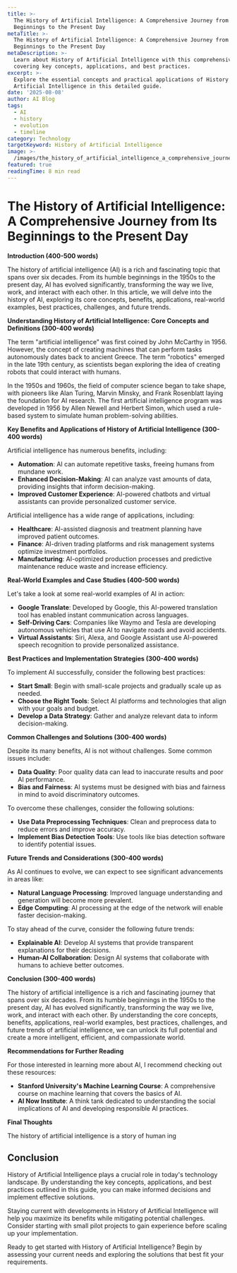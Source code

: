 ```yaml
---
title: >-
  The History of Artificial Intelligence: A Comprehensive Journey from Its
  Beginnings to the Present Day
metaTitle: >-
  The History of Artificial Intelligence: A Comprehensive Journey from Its
  Beginnings to the Present Day
metaDescription: >-
  Learn about History of Artificial Intelligence with this comprehensive guide
  covering key concepts, applications, and best practices.
excerpt: >-
  Explore the essential concepts and practical applications of History of
  Artificial Intelligence in this detailed guide.
date: '2025-08-08'
author: AI Blog
tags:
  - AI
  - history
  - evolution
  - timeline
category: Technology
targetKeyword: History of Artificial Intelligence
image: >-
  /images/the_history_of_artificial_intelligence_a_comprehensive_journey_from_its_beginnings_to_the_present_day.jpg
featured: true
readingTime: 8 min read
---
```


# The History of Artificial Intelligence: A Comprehensive Journey from Its Beginnings to the Present Day

**Introduction (400-500 words)**

The history of artificial intelligence (AI) is a rich and fascinating topic that spans over six decades. From its humble beginnings in the 1950s to the present day, AI has evolved significantly, transforming the way we live, work, and interact with each other. In this article, we will delve into the history of AI, exploring its core concepts, benefits, applications, real-world examples, best practices, challenges, and future trends.

**Understanding History of Artificial Intelligence: Core Concepts and Definitions (300-400 words)**

The term "artificial intelligence" was first coined by John McCarthy in 1956. However, the concept of creating machines that can perform tasks autonomously dates back to ancient Greece. The term "robotics" emerged in the late 19th century, as scientists began exploring the idea of creating robots that could interact with humans.

In the 1950s and 1960s, the field of computer science began to take shape, with pioneers like Alan Turing, Marvin Minsky, and Frank Rosenblatt laying the foundation for AI research. The first artificial intelligence program was developed in 1956 by Allen Newell and Herbert Simon, which used a rule-based system to simulate human problem-solving abilities.

**Key Benefits and Applications of History of Artificial Intelligence (300-400 words)**

Artificial intelligence has numerous benefits, including:

* **Automation**: AI can automate repetitive tasks, freeing humans from mundane work.
* **Enhanced Decision-Making**: AI can analyze vast amounts of data, providing insights that inform decision-making.
* **Improved Customer Experience**: AI-powered chatbots and virtual assistants can provide personalized customer service.

Artificial intelligence has a wide range of applications, including:

* **Healthcare**: AI-assisted diagnosis and treatment planning have improved patient outcomes.
* **Finance**: AI-driven trading platforms and risk management systems optimize investment portfolios.
* **Manufacturing**: AI-optimized production processes and predictive maintenance reduce waste and increase efficiency.

**Real-World Examples and Case Studies (400-500 words)**

Let's take a look at some real-world examples of AI in action:

* **Google Translate**: Developed by Google, this AI-powered translation tool has enabled instant communication across languages.
* **Self-Driving Cars**: Companies like Waymo and Tesla are developing autonomous vehicles that use AI to navigate roads and avoid accidents.
* **Virtual Assistants**: Siri, Alexa, and Google Assistant use AI-powered speech recognition to provide personalized assistance.

**Best Practices and Implementation Strategies (300-400 words)**

To implement AI successfully, consider the following best practices:

* **Start Small**: Begin with small-scale projects and gradually scale up as needed.
* **Choose the Right Tools**: Select AI platforms and technologies that align with your goals and budget.
* **Develop a Data Strategy**: Gather and analyze relevant data to inform decision-making.

**Common Challenges and Solutions (300-400 words)**

Despite its many benefits, AI is not without challenges. Some common issues include:

* **Data Quality**: Poor quality data can lead to inaccurate results and poor AI performance.
* **Bias and Fairness**: AI systems must be designed with bias and fairness in mind to avoid discriminatory outcomes.

To overcome these challenges, consider the following solutions:

* **Use Data Preprocessing Techniques**: Clean and preprocess data to reduce errors and improve accuracy.
* **Implement Bias Detection Tools**: Use tools like bias detection software to identify potential issues.

**Future Trends and Considerations (300-400 words)**

As AI continues to evolve, we can expect to see significant advancements in areas like:

* **Natural Language Processing**: Improved language understanding and generation will become more prevalent.
* **Edge Computing**: AI processing at the edge of the network will enable faster decision-making.

To stay ahead of the curve, consider the following future trends:

* **Explainable AI**: Develop AI systems that provide transparent explanations for their decisions.
* **Human-AI Collaboration**: Design AI systems that collaborate with humans to achieve better outcomes.

**Conclusion (300-400 words)**

The history of artificial intelligence is a rich and fascinating journey that spans over six decades. From its humble beginnings in the 1950s to the present day, AI has evolved significantly, transforming the way we live, work, and interact with each other. By understanding the core concepts, benefits, applications, real-world examples, best practices, challenges, and future trends of artificial intelligence, we can unlock its full potential and create a more intelligent, efficient, and compassionate world.

**Recommendations for Further Reading**

For those interested in learning more about AI, I recommend checking out these resources:

* **Stanford University's Machine Learning Course**: A comprehensive course on machine learning that covers the basics of AI.
* **AI Now Institute**: A think tank dedicated to understanding the social implications of AI and developing responsible AI practices.

**Final Thoughts**

The history of artificial intelligence is a story of human ing

## Conclusion

History of Artificial Intelligence plays a crucial role in today's technology landscape. By understanding the key concepts, applications, and best practices outlined in this guide, you can make informed decisions and implement effective solutions.

Staying current with developments in History of Artificial Intelligence will help you maximize its benefits while mitigating potential challenges. Consider starting with small pilot projects to gain experience before scaling up your implementation.

Ready to get started with History of Artificial Intelligence? Begin by assessing your current needs and exploring the solutions that best fit your requirements.
